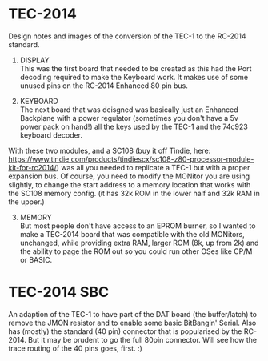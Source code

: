 # TEC-2014
Design notes and images of the conversion of the TEC-1 to the RC-2014 standard.

1. DISPLAY<br>
This was the first board that needed to be created as this had the Port decoding required to make the Keyboard work. It makes use of some unused pins on the RC-2014 Enhanced 80 pin bus.

2. KEYBOARD<br>
The next board that was deisgned was basically just an Enhanced Backplane with a power regulator (sometimes you don't have a 5v power pack on hand!) all the keys used by the TEC-1 and the 74c923 keyboard decoder.

With these two modules, and a SC108 (buy it off Tindie, here: https://www.tindie.com/products/tindiescx/sc108-z80-processor-module-kit-for-rc2014/) was all you needed to replicate a TEC-1 but with a proper expansion bus. Of course, you need to modify the MONitor you are using slightly, to change the start address to a memory location that works with the SC108 memory config. (it has 32k ROM in the lower half and 32k RAM in the upper.)

3. MEMORY<br>
But most people don't have access to an EPROM burner, so I wanted to make a TEC-2014 board that was compatible with the old MONitors, unchanged, while providing extra RAM, larger ROM (8k, up from 2k) and the ability to page the ROM out so you could run other OSes like CP/M or BASIC.

# TEC-2014 SBC
An adaption of the TEC-1 to have part of the DAT board (the buffer/latch) to remove the JMON resistor and to enable some basic BitBangin' Serial. Also has (mostly) the standard (40 pin) connector that is popularised by the RC-2014.  But it may be prudent to go the full 80pin connector. Will see how the trace routing of the 40 pins goes, first. :)
